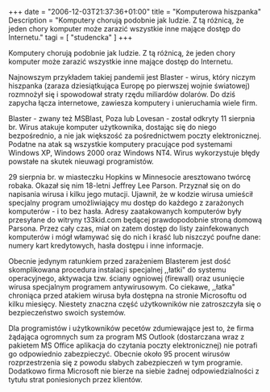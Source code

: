 +++
date = "2006-12-03T21:37:36+01:00"
title = "Komputerowa hiszpanka"
Description = "Komputery chorują podobnie jak ludzie. Z tą różnicą, że jeden chory komputer może zarazić wszystkie inne mające dostęp do Internetu."
tagi = [ "studencka" ]
+++

Komputery chorują podobnie jak ludzie. Z tą różnicą, że jeden chory komputer może zarazić wszystkie inne mające dostęp do Internetu.

Najnowszym przykładem takiej pandemii jest Blaster - wirus, który niczym hiszpanka (zaraza dziesiątkująca Europę po pierwszej wojnie światowej) rozmnożył się i spowodował straty rzędu miliardów dolarów. Do dziś zapycha łącza internetowe, zawiesza komputery i unieruchamia wiele firm.

Blaster - zwany też MSBlast, Poza lub Lovesan - został odkryty 11 sierpnia br. Wirus atakuje komputer użytkownika, dostając się do niego bezpośrednio, a nie jak większość za pośrednictwem poczty elektronicznej. Podatne na atak są wszystkie komputery pracujące pod systemami Windows XP, Windows 2000 oraz Windows NT4. Wirus wykorzystuje błędy powstałe na skutek nieuwagi programistów.


29 sierpnia br. w miasteczku Hopkins w Minnesocie aresztowano twórcę robaka. Okazał się nim 18-letni Jeffrey Lee Parson. Przyznał się on do napisania wirusa i kilku jego mutacji. Ujawnił, że w kodzie wirusa umieścił specjalny program umożliwiający mu dostęp do każdego z zarażonych komputerów - i to bez hasła. Adresy zaatakowanych komputerów były przesyłane do witryny t33kid.com będącej prawdopodobnie stroną domową Parsona. Przez cały czas, miał on zatem dostęp do listy zainfekowanych komputerów i mógł włamywać się do nich i kraść lub niszczyć poufne dane: numery kart kredytowych, hasła dostępu i inne informacje.

Obecnie jedynym ratunkiem przed zarażeniem Blasterem jest dość skomplikowana procedura instalacji specjalnej ,,łatki" do systemu operacyjnego, aktywacja tzw. ściany ogniowej (firewall) oraz usunięcie wirusa specjalnym programem antywirusowym. Co ciekawe, ,,łatka" chroniąca przed atakiem wirusa była dostępna na stronie Microsoftu od kilku miesięcy. Niestety znaczna część użytkowników nie zatroszczyła się o bezpieczeństwo swoich systemów.

Dla programistów i użytkowników pecetów zdumiewające jest to, że firma żądająca ogromnych sum za program MS Outlook (dostarczana wraz z pakietem MS Office aplikacja do czytania poczty elektronicznej) nie potrafi go odpowiednio zabezpieczyć. Obecnie około 95 procent wirusów rozprzestrzenia się z powodu słabych zabezpieczeń w tym programie. Dodatkowo firma Microsoft nie bierze na siebie żadnej odpowiedzialności z tytułu strat poniesionych przez klientów.
